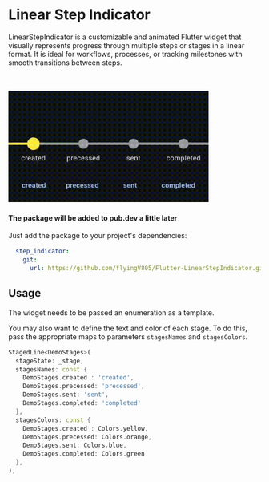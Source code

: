 # Linear Step Indicator

LinearStepIndicator is a customizable and animated Flutter widget that visually represents progress through multiple steps or stages in a linear format. 
It is ideal for workflows, processes, or tracking milestones with smooth transitions between steps.

<br/>
<br/>
<img src="/decor/demo.gif" width="400" />

#### The package will be added to pub.dev a little later

Just add the package to your project's dependencies:

```yaml
  step_indicator:
    git:
      url: https://github.com/flyingV805/Flutter-LinearStepIndicator.git
```

## Usage

The widget needs to be passed an enumeration as a template.

You may also want to define the text and color of each stage. 
To do this, pass the appropriate maps to parameters `stagesNames` and `stagesColors`.

```dart
StagedLine<DemoStages>(
  stageState: _stage,
  stagesNames: const {
    DemoStages.created : 'created',
    DemoStages.precessed: 'precessed',
    DemoStages.sent: 'sent',
    DemoStages.completed: 'completed'
  },
  stagesColors: const {
    DemoStages.created : Colors.yellow,
    DemoStages.precessed: Colors.orange,
    DemoStages.sent: Colors.blue,
    DemoStages.completed: Colors.green
  },
),

```
